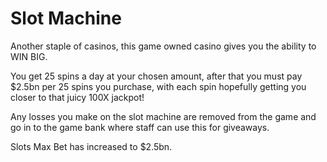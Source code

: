 # Slot Machine

Another staple of casinos, this game owned casino gives you the ability to WIN BIG. 

You get 25 spins a day at your chosen amount, after that you must pay $2.5bn per 25 spins you purchase, with each spin hopefully getting you closer to that juicy 100X jackpot!

Any losses you make on the slot machine are removed from the game and go in to the game bank where staff can use this for giveaways.

Slots Max Bet has increased to $2.5bn.
